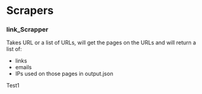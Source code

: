 # Scrapers
### link_Scrapper
Takes URL or a list of URLs, will get the pages on the URLs and will return a list of:
- links
- emails
- IPs
used on those pages in output.json

Test1